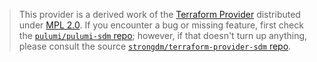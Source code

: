 > This provider is a derived work of the [Terraform Provider](https://github.com/strongdm/terraform-provider-sdm)
> distributed under [MPL 2.0](https://www.mozilla.org/en-US/MPL/2.0/). If you encounter a bug or missing feature,
> first check the [`pulumi/pulumi-sdm` repo](https://github.com/pulumi/pulumi-sdm/issues); however, if that doesn't turn up anything,
> please consult the source [`strongdm/terraform-provider-sdm` repo](https://github.com/strongdm/terraform-provider-sdm/issues).
